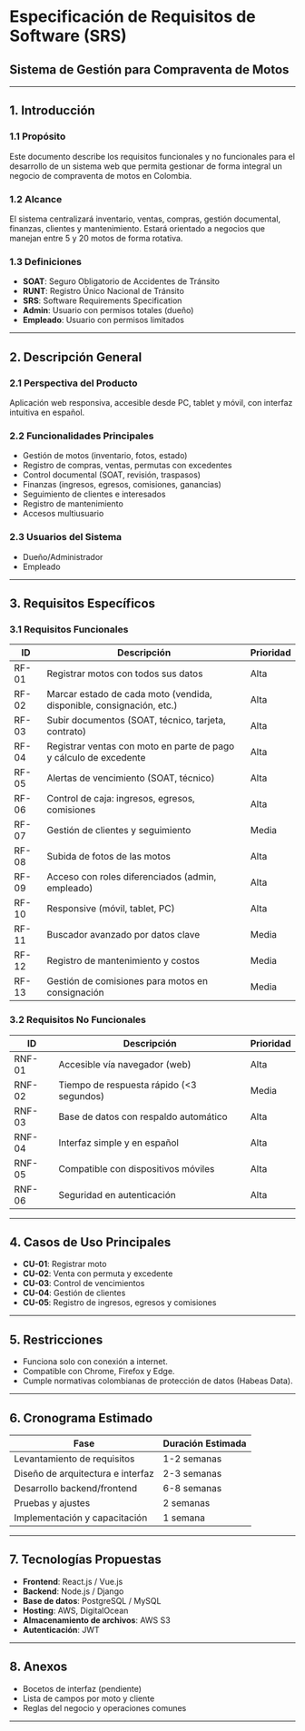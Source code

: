 # Especificación de Requisitos de Software (SRS)

## Sistema de Gestión para Compraventa de Motos

---

## 1. Introducción

### 1.1 Propósito

Este documento describe los requisitos funcionales y no funcionales para el desarrollo de un sistema web que permita gestionar de forma integral un negocio de compraventa de motos en Colombia.

### 1.2 Alcance

El sistema centralizará inventario, ventas, compras, gestión documental, finanzas, clientes y mantenimiento. Estará orientado a negocios que manejan entre 5 y 20 motos de forma rotativa.

### 1.3 Definiciones

- **SOAT**: Seguro Obligatorio de Accidentes de Tránsito  
- **RUNT**: Registro Único Nacional de Tránsito  
- **SRS**: Software Requirements Specification  
- **Admin**: Usuario con permisos totales (dueño)  
- **Empleado**: Usuario con permisos limitados  

---

## 2. Descripción General

### 2.1 Perspectiva del Producto

Aplicación web responsiva, accesible desde PC, tablet y móvil, con interfaz intuitiva en español.

### 2.2 Funcionalidades Principales

- Gestión de motos (inventario, fotos, estado)
- Registro de compras, ventas, permutas con excedentes
- Control documental (SOAT, revisión, traspasos)
- Finanzas (ingresos, egresos, comisiones, ganancias)
- Seguimiento de clientes e interesados
- Registro de mantenimiento
- Accesos multiusuario

### 2.3 Usuarios del Sistema

- Dueño/Administrador  
- Empleado

---

## 3. Requisitos Específicos

### 3.1 Requisitos Funcionales

| ID     | Descripción                                                                 | Prioridad |
|--------|------------------------------------------------------------------------------|-----------|
| RF-01  | Registrar motos con todos sus datos                                          | Alta      |
| RF-02  | Marcar estado de cada moto (vendida, disponible, consignación, etc.)        | Alta      |
| RF-03  | Subir documentos (SOAT, técnico, tarjeta, contrato)                         | Alta      |
| RF-04  | Registrar ventas con moto en parte de pago y cálculo de excedente           | Alta      |
| RF-05  | Alertas de vencimiento (SOAT, técnico)                                       | Alta      |
| RF-06  | Control de caja: ingresos, egresos, comisiones                              | Alta      |
| RF-07  | Gestión de clientes y seguimiento                                            | Media     |
| RF-08  | Subida de fotos de las motos                                                 | Alta      |
| RF-09  | Acceso con roles diferenciados (admin, empleado)                            | Alta      |
| RF-10  | Responsive (móvil, tablet, PC)                                               | Alta      |
| RF-11  | Buscador avanzado por datos clave                                            | Media     |
| RF-12  | Registro de mantenimiento y costos                                           | Media     |
| RF-13  | Gestión de comisiones para motos en consignación                            | Media     |

### 3.2 Requisitos No Funcionales

| ID     | Descripción                                                  | Prioridad |
|--------|--------------------------------------------------------------|-----------|
| RNF-01 | Accesible vía navegador (web)                                | Alta      |
| RNF-02 | Tiempo de respuesta rápido (<3 segundos)                     | Media     |
| RNF-03 | Base de datos con respaldo automático                        | Alta      |
| RNF-04 | Interfaz simple y en español                                 | Alta      |
| RNF-05 | Compatible con dispositivos móviles                          | Alta      |
| RNF-06 | Seguridad en autenticación                                   | Alta      |

---

## 4. Casos de Uso Principales

- **CU-01**: Registrar moto  
- **CU-02**: Venta con permuta y excedente  
- **CU-03**: Control de vencimientos  
- **CU-04**: Gestión de clientes  
- **CU-05**: Registro de ingresos, egresos y comisiones

---

## 5. Restricciones

- Funciona solo con conexión a internet.  
- Compatible con Chrome, Firefox y Edge.  
- Cumple normativas colombianas de protección de datos (Habeas Data).

---

## 6. Cronograma Estimado

| Fase                                | Duración Estimada |
|-------------------------------------|--------------------|
| Levantamiento de requisitos         | 1-2 semanas        |
| Diseño de arquitectura e interfaz   | 2-3 semanas        |
| Desarrollo backend/frontend         | 6-8 semanas        |
| Pruebas y ajustes                   | 2 semanas          |
| Implementación y capacitación       | 1 semana           |

---

## 7. Tecnologías Propuestas

- **Frontend**: React.js / Vue.js  
- **Backend**: Node.js / Django  
- **Base de datos**: PostgreSQL / MySQL  
- **Hosting**: AWS, DigitalOcean  
- **Almacenamiento de archivos**: AWS S3  
- **Autenticación**: JWT

---

## 8. Anexos

- Bocetos de interfaz (pendiente)  
- Lista de campos por moto y cliente  
- Reglas del negocio y operaciones comunes  

---
